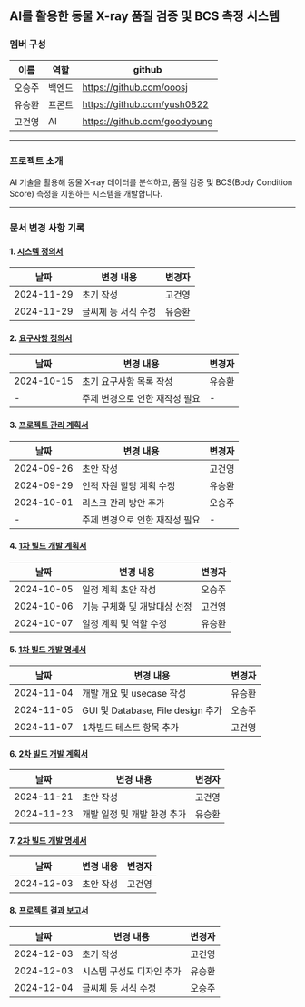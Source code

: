 ## AI를 활용한 동물 X-ray 품질 검증 및 BCS 측정 시스템

### 멤버 구성
|이름|역할|github|
|------|---|---|
|오승주|백엔드|https://github.com/ooosj|
|유승환|프론트|https://github.com/yush0822|
|고건영|AI|https://github.com/goodyoung|

---
### 프로젝트 소개
AI 기술을 활용해 동물 X-ray 데이터를 분석하고, 품질 검증 및 BCS(Body Condition Score) 측정을 지원하는 시스템을 개발합니다.

---

### 문서 변경 사항 기록

#### 1. **[시스템 정의서](https://github.com/2024-gs-capstone-design/.github/blob/main/docs/2-03-01-%EC%8B%9C%EC%8A%A4%ED%85%9C%EC%A0%95%EC%9D%98%EC%84%9C.pdf)**
| 날짜       | 변경 내용                        | 변경자   |
|------------|----------------------------------|----------|
| 2024-11-29 | 초기 작성                        | 고건영   |
| 2024-11-29 | 글씨체 등 서식 수정               | 유승환   |

#### 2. **[요구사항 정의서](https://github.com/2024-gs-capstone-design/.github/blob/main/docs/2-03-02-%EC%9A%94%EA%B5%AC%EC%82%AC%ED%95%AD%EC%A0%95%EC%9D%98%EC%84%9C.pdf)**
| 날짜       | 변경 내용                        | 변경자   |
|------------|----------------------------------|----------|
| 2024-10-15 | 초기 요구사항 목록 작성           | 유승환   |
| -          | 주제 변경으로 인한 재작성 필요      |   -    |

#### 3. **[프로젝트 관리 계획서](https://github.com/2024-gs-capstone-design/.github/blob/main/docs/2-03-03-%ED%94%84%EB%A1%9C%EC%A0%9D%ED%8A%B8%EA%B4%80%EB%A6%AC%EA%B3%84%ED%9A%8D%EC%84%9C.pdf)**
| 날짜       | 변경 내용                        | 변경자   |
|------------|----------------------------------|----------|
| 2024-09-26 | 초안 작성                         | 고건영   |
| 2024-09-29 | 인적 자원 할당 계획 수정          | 유승환   |
| 2024-10-01 | 리스크 관리 방안 추가             | 오승주   |
| -          | 주제 변경으로 인한 재작성 필요      |   -    |

#### 4. **[1차 빌드 개발 계획서](https://github.com/2024-gs-capstone-design/.github/blob/main/docs/2-03-04-1%EC%B0%A8%EB%B9%8C%EB%93%9C%EA%B0%9C%EB%B0%9C%EA%B3%84%ED%9A%8D%EC%84%9C.pdf)**
| 날짜       | 변경 내용                        | 변경자   |
|------------|----------------------------------|----------|
| 2024-10-05 | 일정 계획 초안 작성               | 오승주   |
| 2024-10-06 | 기능 구체화 및 개발대상 선정       | 고건영   |
| 2024-10-07 | 일정 계획 및 역할 수정            | 유승환   |

#### 5. **[1차 빌드 개발 명세서](https://github.com/2024-gs-capstone-design/.github/blob/main/docs/2-03-05-1%EC%B0%A8%EB%B9%8C%EB%93%9C%EA%B0%9C%EB%B0%9C%EB%AA%85%EC%84%B8%EC%84%9C-kor.pdf)**
| 날짜       | 변경 내용                        | 변경자   |
|------------|----------------------------------|----------|
| 2024-11-04 | 개발 개요 및 usecase 작성         | 유승환   |
| 2024-11-05 | GUI 및 Database, File design 추가 | 오승주   |
| 2024-11-07 | 1차빌드 테스트 항목 추가           | 고건영   |

#### 6. **[2차 빌드 개발 계획서](https://github.com/2024-gs-capstone-design/.github/blob/main/docs/2-03-06-2%EC%B0%A8%EB%B9%8C%EB%93%9C%EA%B3%84%ED%9A%8D%EC%84%9C.pdf)**
| 날짜       | 변경 내용                        | 변경자   |
|------------|----------------------------------|----------|
| 2024-11-21 | 초안 작성                        | 고건영   |
| 2024-11-23 | 개발 일정 및 개발 환경 추가         | 유승환   |

#### 7. **[2차 빌드 개발 명세서]()**
| 날짜       | 변경 내용                        | 변경자   |
|------------|----------------------------------|----------|
| 2024-12-03 | 초안 작성                        | 고건영   |

#### 8. **[프로젝트 결과 보고서](https://github.com/2024-gs-capstone-design/.github/blob/main/docs/2-03-08-%ED%94%84%EB%A1%9C%EC%A0%9D%ED%8A%B8%EA%B2%B0%EA%B3%BC%EB%B3%B4%EA%B3%A0%EC%84%9C.pdf)**
| 날짜       | 변경 내용                        | 변경자   |
|------------|----------------------------------|----------|
| 2024-12-03 | 초기 작성                        | 고건영   |
| 2024-12-03 | 시스템 구성도 디자인 추가         | 유승환   |
| 2024-12-04 | 글씨체 등 서식 수정               | 오승주   |
